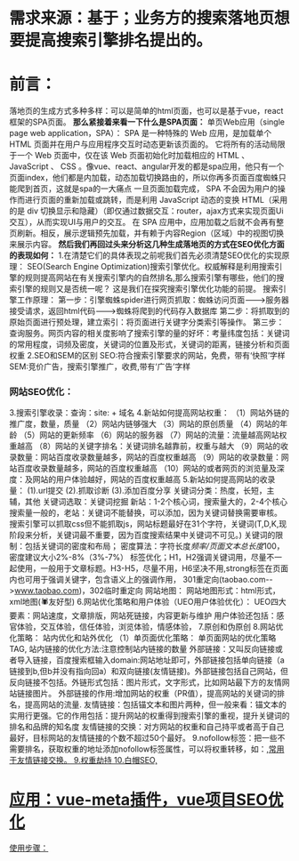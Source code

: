 # 需求来源：基于；业务方的搜索落地页想要提高搜索引擎排名提出的。
# 前言：
落地页的生成方式多种多样：可以是简单的html页面，也可以是基于vue，react框架的SPA页面。
**那么紧接着来看一下什么是SPA页面：**
单页Web应用（single page web application，SPA）： SPA 是一种特殊的 Web 应用，是加载单个 HTML 页面并在用户与应用程序交互时动态更新该页面的。
它将所有的活动局限于一个 Web 页面中，仅在该 Web 页面初始化时加载相应的 HTML 、 JavaScript 、 CSS 。像vue、react、angular开发的都是spa应用，他只有一个页面index，他们都是内加载，动态加载切换路由的，所以你再多页面百度蜘蛛只能爬到首页，这就是spa的一大痛点
一旦页面加载完成， SPA 不会因为用户的操作而进行页面的重新加载或跳转，而是利用 JavaScript 动态的变换 HTML（采用的是 div 切换显示和隐藏）（即仅通过数据交互：router，ajax方式来实现页面Ui交互），从而实现UI与用户的交互。
在 SPA 应用中，应用加载之后就不会再有整页刷新。相反，展示逻辑预先加载，并有赖于内容Region（区域）中的视图切换来展示内容。
**然后我们再回过头来分析这几种生成落地页的方式在SEO优化方面的表现如何：**
1.在清楚它们的具体表现之前呢我们首先必须清楚SEO优化的实现原理：
SEO(Search Engine Optimization)搜索引擎优化。权威解释是利用搜索引擎的规则提高网站在有关搜索引擎内的自然排名,那么搜索引擎有哪些，他们的搜索引擎的规则又是否统一呢？
这是我们在探究搜索引擎优化功能的前提。
搜索引擎工作原理：
第一步：引擎蜘蛛spider进行网页抓取：蜘蛛访问页面--->服务器接受请求，返回html代码--->蜘蛛将爬到的代码存入数据库
第二步：将抓取到的原始页面进行预处理，建立索引：将页面进行关键字分类索引等操作。
第三步：查询服务。网页内容的相关度影响了搜索引擎的量的好坏：考量纬度包括：关键词的常用程度，词频及密度，关键词的位置及形式，关键词的距离，链接分析和页面权重
2.SEO和SEM的区别
SEO:符合搜索引擎要求的网站，免费，带有‘快照’字样
SEM:竞价广告，搜索引擎推广，收费,带有‘广告’字样
### 网站SEO优化：
3.搜索引擎收录：查询：site: + 域名
4.新站如何提高网站权重：
（1）网站外链的推广度，数量，质量
（2）网站内链够强大
（3）网站的原创质量
（4）网站的年龄
（5）网站的更新频率
（6）网站的服务器
（7）网站的流量：流量越高网站权重越高
（8）网站的关键字排名：关键词排名越靠前，权重与越大
（9）网站的收录数量：网站百度收录数量越多，网站的百度权重越高
（9）网站的收录数量：网站百度收录数量越多，网站的百度权重越高
（10）网站的或者网页的浏览量及深度：及网站的用户体验越好，网站的百度权重越高
5.新站如何提高网站的收录量：
(1).url提交
(2).抓取诊断
(3).添加百度分享
关键词分类：热度，长短，主辅，其他
关键词选取：关键词挖掘
新站：1-2个核心词，搜索量大的，2-4个核心搜索量一般的，老站：关键词不能替换，可以添加，因为关键词替换需要审核。
搜索引擎可以抓取css但不能抓取js，网站标题最好在31个字符，关键词(T,D,K,现阶段来分析，关键词最不重要，因为百度搜索结果中关键词不可见。)
关键词的限制：包括关键词的密度和布局；
密度算法：字符长度*频率/页面文本总长度*100，密度建议大小2%-8%（3%-7%）
标签优化；H1，H2强调关键词用，尽量不一起使用，一般用于文章标题。H3-H5，尽量不用，H6坚决不用,strong标签在页面内也可用于强调关键字，包含语义上的强调作用，
301重定向(taobao.com-->www.taobao.com)，302临时重定向
网站地图：
网站地图形式：html形式，xml地图(🕷️友好型)
6.网站优化策略和用户体验（UEO用户体验优化）：
UEO四大要素：网站速度，文章排版，网站死链接，内容更新与维护
用户体验还包括：感官体验，交互体验，信任体验，浏览体验，情感体验，
7.原创和伪原创
8.网站优化策略：
站内优化和站外优化
（1）单页面优化策略：
    单页面网站的优化策略
    TAG,
    站内链接的优化方法:注意控制站内链接的数量
    外部链接：又叫反向链接或者导入链接，百度搜索框输入domain:网站地址即可，外部链接包括单向链接（a链接到b,但b并没有指向回a）和双向链接(友情链接)。外部链接包括自己网站，但反向链接不包括。外链形式包括：图片形式，文字形式，比如网站最下方的友情网站链接图片。
    外部链接的作用:增加网站的权重（PR值），提高网站的关键词的排名，提高网站的流量.
    友情链接：包括锚文本和图片两种，但一般来看：锚文本的实用行更强。它的作用包括：提升网站的权重得到搜索引擎的重视，提升关键词的排名和品牌的知名度
    友情链接的交换：对方网站的权重和自己持平或者高于自己最好，目标网站的友情链接的个数不超过50个最好。
9.nofollow标签：把一些不需要排名，获取权重的地址添加nofollow标签属性，可以将权重转移，如：<a href="" rel="nofollow">,常用于友情链接交换。
9.权重劫持
10.白帽SEO,
# 应用：vue-meta插件，vue项目SEO优化
使用步骤：
```js
```
